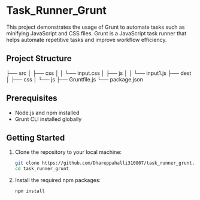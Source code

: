 # Task_Runner_Grunt
This project demonstrates the usage of Grunt to automate tasks such as minifying JavaScript and CSS files. Grunt is a JavaScript task runner that helps automate repetitive tasks and improve workflow efficiency.

## Project Structure

├── src
│ ├── css
│ │ └── input.css
│ ├── js
│ │ └── input1.js
├── dest
│ ├── css
│ └── js
├── Gruntfile.js
└── package.json


## Prerequisites

- Node.js and npm installed
- Grunt CLI installed globally

## Getting Started

1. Clone the repository to your local machine:

    ```sh
    git clone https://github.com/Dhareppahalli310807/task_runner_grunt.git
    cd task_runner_grunt
    ```

2. Install the required npm packages:

    ```sh
    npm install
    ```
